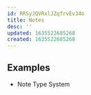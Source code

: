 ```yaml
---
id: RRSyJQVRxlJZqfrvEvJ4o
title: Notes
desc: ''
updated: 1635522685268
created: 1635522685268
---
```



## Examples
- Note Type System